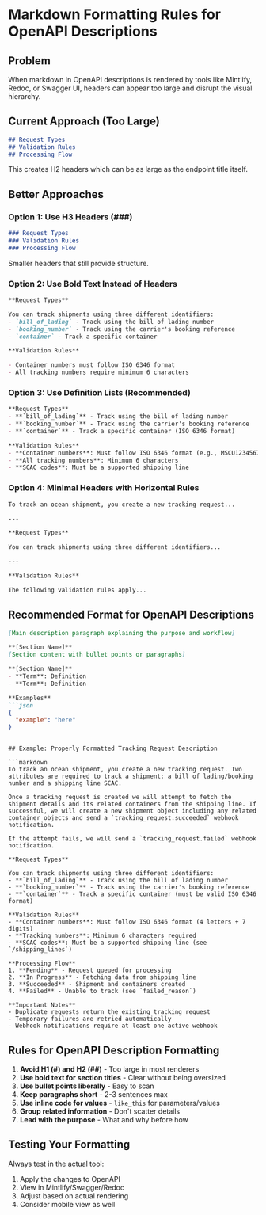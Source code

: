 # Markdown Formatting Rules for OpenAPI Descriptions

## Problem
When markdown in OpenAPI descriptions is rendered by tools like Mintlify, Redoc, or Swagger UI, headers can appear too large and disrupt the visual hierarchy.

## Current Approach (Too Large)
```markdown
## Request Types
## Validation Rules  
## Processing Flow
```
This creates H2 headers which can be as large as the endpoint title itself.

## Better Approaches

### Option 1: Use H3 Headers (###)
```markdown
### Request Types
### Validation Rules
### Processing Flow
```
Smaller headers that still provide structure.

### Option 2: Use Bold Text Instead of Headers
```markdown
**Request Types**

You can track shipments using three different identifiers:
- `bill_of_lading` - Track using the bill of lading number
- `booking_number` - Track using the carrier's booking reference  
- `container` - Track a specific container

**Validation Rules**

- Container numbers must follow ISO 6346 format
- All tracking numbers require minimum 6 characters
```

### Option 3: Use Definition Lists (Recommended)
```markdown
**Request Types**
- **`bill_of_lading`** - Track using the bill of lading number
- **`booking_number`** - Track using the carrier's booking reference  
- **`container`** - Track a specific container (ISO 6346 format)

**Validation Rules**
- **Container numbers**: Must follow ISO 6346 format (e.g., MSCU1234567)
- **All tracking numbers**: Minimum 6 characters
- **SCAC codes**: Must be a supported shipping line
```

### Option 4: Minimal Headers with Horizontal Rules
```markdown
To track an ocean shipment, you create a new tracking request...

---

**Request Types**

You can track shipments using three different identifiers...

---

**Validation Rules**

The following validation rules apply...
```

## Recommended Format for OpenAPI Descriptions

```markdown
[Main description paragraph explaining the purpose and workflow]

**[Section Name]**
[Section content with bullet points or paragraphs]

**[Section Name]**  
- **Term**: Definition
- **Term**: Definition

**Examples**
```json
{
  "example": "here"
}
```
```

## Example: Properly Formatted Tracking Request Description

```markdown
To track an ocean shipment, you create a new tracking request. Two attributes are required to track a shipment: a bill of lading/booking number and a shipping line SCAC.

Once a tracking request is created we will attempt to fetch the shipment details and its related containers from the shipping line. If successful, we will create a new shipment object including any related container objects and send a `tracking_request.succeeded` webhook notification.

If the attempt fails, we will send a `tracking_request.failed` webhook notification.

**Request Types**

You can track shipments using three different identifiers:
- **`bill_of_lading`** - Track using the bill of lading number
- **`booking_number`** - Track using the carrier's booking reference  
- **`container`** - Track a specific container (must be valid ISO 6346 format)

**Validation Rules**
- **Container numbers**: Must follow ISO 6346 format (4 letters + 7 digits)
- **Tracking numbers**: Minimum 6 characters required
- **SCAC codes**: Must be a supported shipping line (see `/shipping_lines`)

**Processing Flow**
1. **Pending** - Request queued for processing
2. **In Progress** - Fetching data from shipping line
3. **Succeeded** - Shipment and containers created
4. **Failed** - Unable to track (see `failed_reason`)

**Important Notes**
- Duplicate requests return the existing tracking request
- Temporary failures are retried automatically
- Webhook notifications require at least one active webhook
```

## Rules for OpenAPI Description Formatting

1. **Avoid H1 (#) and H2 (##)** - Too large in most renderers
2. **Use bold text for section titles** - Clear without being oversized
3. **Use bullet points liberally** - Easy to scan
4. **Keep paragraphs short** - 2-3 sentences max
5. **Use inline code for values** - `like_this` for parameters/values
6. **Group related information** - Don't scatter details
7. **Lead with the purpose** - What and why before how

## Testing Your Formatting

Always test in the actual tool:
1. Apply the changes to OpenAPI
2. View in Mintlify/Swagger/Redoc
3. Adjust based on actual rendering
4. Consider mobile view as well